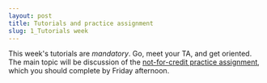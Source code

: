 ```yaml
---
layout: post
title: Tutorials and practice assignment
slug: 1_Tutorials week
---
```


This week's tutorials are _mandatory_. Go, meet your TA, and get oriented. The main topic will be discussion of the [not-for-credit practice assignment](/materials/intro.asn.pdf), which you should complete by Friday afternoon.

